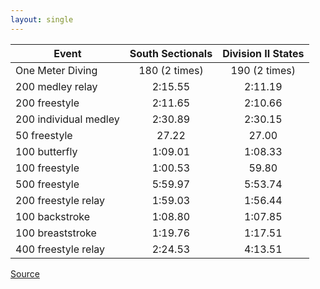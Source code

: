 ```yaml
---
layout: single
---
```


| Event                 | South Sectionals | Division II States |
|-----------------------|:------------------:|:--------------------:|
| One Meter Diving      | 180 (2 times)    | 190 (2 times)      |
| 200 medley relay      | 2:15.55          | 2:11.19            |
| 200 freestyle         | 2:11.65          | 2:10.66            |
| 200 individual medley | 2:30.89          | 2:30.15            |
| 50 freestyle          | 27.22            | 27.00              |
| 100 butterfly         | 1:09.01          | 1:08.33            |
| 100 freestyle         | 1:00.53          | 59.80              |
| 500 freestyle         | 5:59.97          | 5:53.74            |
| 200 freestyle relay   | 1:59.03          | 1:56.44            |
| 100 backstroke        | 1:08.80          | 1:07.85            |
| 100 breaststroke      | 1:19.76          | 1:17.51            |
| 400 freestyle relay   | 2:24.53          | 4:13.51            |

[Source](https://miaa.net/wp-content/uploads/2022/06/Fall-Swim-Format-2022-DRAFT.pdf)
